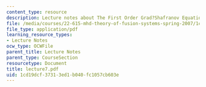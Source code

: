 ```yaml
---
content_type: resource
description: Lecture notes about The First Order Grad?Shafranov Equation.
file: /media/courses/22-615-mhd-theory-of-fusion-systems-spring-2007/1cd19dcf37313ed1b040fc1057cb603e_lecture7.pdf
file_type: application/pdf
learning_resource_types:
- Lecture Notes
ocw_type: OCWFile
parent_title: Lecture Notes
parent_type: CourseSection
resourcetype: Document
title: lecture7.pdf
uid: 1cd19dcf-3731-3ed1-b040-fc1057cb603e
---
```

